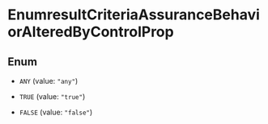 

# EnumresultCriteriaAssuranceBehaviorAlteredByControlProp

## Enum


* `ANY` (value: `"any"`)

* `TRUE` (value: `"true"`)

* `FALSE` (value: `"false"`)



